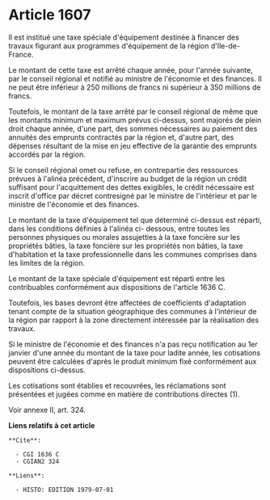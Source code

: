 # Article 1607

Il est institué une taxe spéciale d'équipement destinée à financer des travaux figurant aux programmes d'équipement de la
région d'Ile-de-France.

Le montant de cette taxe est arrêté chaque année, pour l'année suivante, par le conseil régional et notifié au ministre de
l'économie et des finances. Il ne peut être inférieur à 250 millions de francs ni supérieur à 350 millions de francs.

Toutefois, le montant de la taxe arrêté par le conseil régional de même que les montants minimum et maximum prévus ci-dessus,
sont majorés de plein droit chaque année, d'une part, des sommes nécessaires au paiement des annuités des emprunts contractés
par la région et, d'autre part, des dépenses résultant de la mise en jeu effective de la garantie des emprunts accordés par
la région.

Si le conseil régional omet ou refuse, en contrepartie des ressources prévues à l'alinéa précédent, d'inscrire au budget de
la région un crédit suffisant pour l'acquittement des dettes exigibles, le crédit nécessaire est inscrit d'office par décret
contresigné par le ministre de l'intérieur et par le ministre de l'économie et des finances.

Le montant de la taxe d'équipement tel que déterminé ci-dessus est réparti, dans les conditions définies à l'alinéa ci-
dessous, entre toutes les personnes physiques ou morales assujetties à la taxe foncière sur les propriétés bâties, la taxe
foncière sur les propriétés non bâties, la taxe d'habitation et la taxe professionnelle dans les communes comprises dans les
limites de la région.

Le montant de la taxe spéciale d'équipement est réparti entre les contribuables conformément aux dispositions de l'article
1636 C.

Toutefois, les bases devront être affectées de coefficients d'adaptation tenant compte de la situation géographique des
communes à l'intérieur de la région par rapport à la zone directement intéressée par la réalisation des travaux.

Si le ministre de l'économie et des finances n'a pas reçu notification au 1er janvier d'une année du montant de la taxe pour
ladite année, les cotisations peuvent être calculées d'après le produit minimum fixé conformément aux dispositions ci-dessus.

Les cotisations sont établies et recouvrées, les réclamations sont présentées et jugées comme en matière de contributions
directes (1).

Voir annexe II, art. 324.

**Liens relatifs à cet article**

	**Cite**:

	  - CGI 1636 C
	  - CGIAN2 324

	**Liens**:

	  - HISTO: EDITION 1979-07-01
